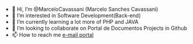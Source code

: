 - 👋 Hi, I’m @MarceloCavassani (Marcelo Sanches Cavassani)
- 👀 I’m interested in  Software Development(Back-end)
- 🌱 I’m currently learning a lot more of PHP and JAVA
- 💞️ I’m looking to collaborate on Portal de Documentos Projects in Github
- 📫 How to reach me [e-mail portal](prestador-marcelo.cavassani@portaldedocumentos.om.br)

<!---
MarceloCavassani/MarceloCavassani is a ✨ special ✨ repository because its `README.md` (this file) appears on your GitHub profile.
You can click the Preview link to take a look at your changes.
--->
